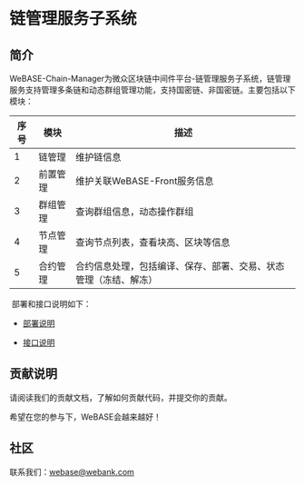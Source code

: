 # 链管理服务子系统

## 简介
​	WeBASE-Chain-Manager为微众区块链中间件平台-链管理服务子系统，链管理服务支持管理多条链和动态群组管理功能，支持国密链、非国密链。主要包括以下模块：

| 序号 | 模块     | 描述                                                         |
| ---- | -------- | ------------------------------------------------------------ |
| 1    | 链管理   | 维护链信息                                                   |
| 2    | 前置管理 | 维护关联WeBASE-Front服务信息                                 |
| 3    | 群组管理 | 查询群组信息，动态操作群组                                   |
| 4    | 节点管理 | 查询节点列表，查看块高、区块等信息                           |
| 5    | 合约管理 | 合约信息处理，包括编译、保存、部署、交易、状态管理（冻结、解冻） |

​	部署和接口说明如下：

- [部署说明](./install.md)

- [接口说明](./interface.md)

## 贡献说明
请阅读我们的贡献文档，了解如何贡献代码，并提交你的贡献。

希望在您的参与下，WeBASE会越来越好！

## 社区
联系我们：webase@webank.com
